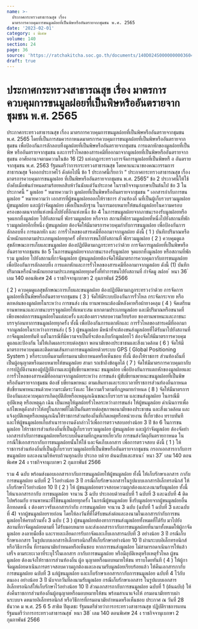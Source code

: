 ```yaml
---
name: >-
  ประกาศกระทรวงสาธารณสุข เรื่อง
  มาตรการควบคุมการขนมูลฝอยที่เป็นพิษหรืออันตรายจากชุมชน พ.ศ. 2565
date: '2023-02-01'
category: ง พิเศษ
volume: 140
section: 24
page: 36
source: 'https://ratchakitcha.soc.go.th/documents/140D024S0000000003604.pdf'
draft: true
---
```


# ประกาศกระทรวงสาธารณสุข เรื่อง มาตรการควบคุมการขนมูลฝอยที่เป็นพิษหรืออันตรายจากชุมชน พ.ศ. 2565

ประกาศกระทรวงสาธารณสุข เรื่อง มาตรการควบคุมการขนมูลฝอยที่เป็นพิษหรืออันตรายจากชุมชน พ.ศ. 2565 โดยที่เป็นการสมควรกาหนดมาตรการควบคุมการขนมูลฝอยที่เป็นพิษหรืออันตรายจากชุมชน เพื่อป้องกันการลักลอบทิ้งมูลฝอยที่เป็นพิษหรืออันตรายจากชุมชน การแตกหักของมูลฝอยที่เป็นพิษ หรืออันตรายจากชุมชน และการรั่วไหลของสารเคมีที่ออกมาจากมูลฝอยที่เป็นพิษหรืออันตรายจากชุมชน อาศัยอานาจตามความในข้อ 16 (2) แห่งกฎกระทรวงการจัดการมูลฝอยที่เป็นพิษหรื อ อันตรายจากชุมชน พ.ศ. 2563 รัฐมนตรีว่าการกระทรวงสาธารณสุข โดยคาแนะนาของคณะกรรมการ สาธารณสุข จึงออกประกาศไว้ ดังต่อไปนี้ ข้อ 1 ประกาศนี้เรียกว่า “ ประกาศกระทรวงสาธารณสุข เรื่อง มาตรการควบคุมการขนมูลฝอย ที่เป็นพิษหรืออันตรายจากชุมชน พ.ศ. 2565” ข้อ 2 ประกาศนี้ให้ใช้บังคับเมื่อพ้นกำหนดสามร้อยหกสิบห้าวันนับแต่วันประกาศ ในราชกิจจานุเบกษาเป็นต้นไป ข้อ 3 ในประกาศนี้ “ มูลฝอย ” หมายความว่า มูลฝอยที่เป็นพิษหรืออันตรายจากชุมชน “ เอกสารกำกับการขนมูลฝอย ” หมายความว่า เอกสารที่ผู้ขนมูลฝอยออกให้ราชการ ส่วนท้องถิ่ นที่เป็นผู้เก็บรวบรวมมูลฝอย ผู้ขนมูลฝอย และผู้กำจัดมูลฝอย เพื่อเป็นหลักฐาน ในการมอบหมายให้ขนส่งมูลฝอยในความครอบครองของตนจากที่แห่งหนึ่งไปยังที่อีกแห่งหนึ่ง ข้อ 4 ในการขนมูลฝอยจากภาชนะรองรับมูลฝอยหรือจุดแยกทิ้งมูลฝอย ไปยังสถานที่ พักรวมมูลฝอย หรือจาก สถานที่พักรวมมูลฝอยที่หนึ่งไปยังสถานที่พักรวมมูลฝอยอีกที่หนึ่ง ผู้ขนมูลฝอย ต้องจัดให้มีมาตรการควบคุมกำกับการขนมูลฝอย เพื่อป้องกันการลักลอบทิ้ง การแตกหัก และ การรั่วไหลของสารเคมีที่ออกมาจากมูลฝอย ดังนี้ ( 1 ) บันทึกปริมาณหรือน้ำหนักแยกตามประเภทมูลฝอยทุกครั้ งที่ทาการขนไปยังสถานที่ พักรวมมูลฝอย ( 2 ) ควบคุมดูแลสุขลักษณะการเก็บและขนมูลฝอย ต้องปฏิบัติตามกฎกระทรวงว่าด้วย การจัดการมูลฝอยที่เป็นพิษหรืออันตรายจากชุมชน ข้อ 5 ในการขนมูลฝอยจากภาชนะรองรับมูลฝอย จุดแยกทิ้งมูลฝอย หรือสถานที่พักรวม มูลฝอย ไปยังสถานที่กาจัดมูลฝอย ผู้ขนมูลฝอยต้องจัดให้มีมาตรการควบคุมกากับการขนมูลฝอย เพื่อป้องกันการลักลอบทิ้ง การแตกหักและการรั่วไหลของสารเคมีที่ออกมาจากมูลฝอย ดังนี้ (1) บันทึกปริมาณหรือน้ำหนักแยกตามประเภทมูลฝอยทุกครั้งที่ทำการขนไปยังสถานที่ กำจัดมู ลฝอย ้ หนา 36 ่ เลม 140 ตอนพิเศษ 24 ง ราชกิจจานุเบกษา 2 กุมภาพันธ์ 2566

( 2 ) ควบคุมดูแลสุขลักษณะการเก็บและขนมูลฝอย ต้องปฏิบัติตามกฎกระทรวงว่าด้วย การจัดการมูลฝอยที่เป็นพิษหรืออันตรายจากชุมชน ( 3 ) จัดให้มีระบบป้องกันการรั่วไหล กระจัดกระจาย หรือตกหล่นของมูลฝอยในระหว่าง การขนส่ง เช่น ยานพาหนะต้องมีหลังคาหรือผ้ายางคลุม ( 4 ) จัดเตรียมยานพาหนะและภาชนะบรรจุมูลฝอยให้เหมาะสม แยกตามประเภทมูลฝอย และมีปริมาณหรือขนาดที่เพียงพอต่อการขนมูลฝอยในแต่ละครั้ง และต้องตรวจสอบความเรียบร้อย ของยานพาหนะและภาชนะบรรจุก่อนทาการขนมูลฝอยทุกครั้ง ทั้งนี้ เพื่อป้องกันการแตกหักและ การรั่วไหลของสารเคมีที่ออกมาจากมูลฝอยในระหว่างการขนส่ง ( 5 ) ผู้ขนมูลฝอย มีหน้าที่จะต้องขนส่งมูลฝอยที่ได้รับมาไปยังสถานที่กาจัดมูลฝอยทันที แต่ในกรณีที่มีความจาเป็นที่จะต้องเก็บกักมูลฝอยไว้ ต้องจัดให้มีมาตรการควบคุมดูแลและป้องกัน ไม่ให้เกิดผลกระทบต่อสุขภา พอนามัยของประชาชนและสิ่งแวดล้อม ( 6 ) จัดให้มีมาตรการควบคุมและติดตามเส้นทางการขนมูลฝอยด้วยระบบ GPS ( Global Positioning System ) หรือระบบอื่นตามที่กรมอนามัยกาหนดหรือเห็นชอบ ทั้งนี้ ต้องให้ราชการ ส่วนท้องถิ่นที่เป็นผู้อนุญาตหรือมอบหมายให้ขนมูลฝอย สามา รถเข้าถึงข้อมูลได้ ( 7 ) จัดให้มีมาตรการควบคุมกากับการปฏิบัติงานของผู้ปฏิบัติงานและผู้ขับขี่ยานพาหนะ ขนมูลฝอย เพื่อป้องกันการแตกหักของมูลฝอยและการรั่วไหลของสารเคมีที่ออกมาจากมูลฝอยระหว่าง การขนส่ง ผู้ขับขี่ยานพาหนะขนมูลฝอยที่เป็นพิษหรืออันตรายจากชุมชน ต้องขั บขี่ยานพาหนะ ตามเส้นทางและระยะเวลาที่ราชการส่วนท้องถิ่นกาหนด ขับขี่ยานพาหนะขนด้วยความระมัดระวังและ ใช้ความเร็วตามที่กฎหมายกำหนด ( 8 ) จัดให้มีมาตรการป้องกันและควบคุมการเกิดอุบัติภัยหรือเหตุฉุกเฉินขณะเก็บรวบรวม และขนส่งมูลฝอย ในกรณีมีอุบัติเหตุ หรือเหตุฉุก เฉิน เป็นเหตุให้มูลฝอยรั่วไหลระหว่างการขนส่ง ให้ผู้ขนมูลฝอย ดำเนินการเพื่อแก้ไขเหตุดังกล่าวให้อยู่ในสภาพที่ไม่เป็นอันตรายต่อสุขภาพอนามัยของประชาชน และสิ่งแวดล้อม และแจ้งอุบัติเหตุหรือเหตุฉุกเฉินให้ราชการส่วนท้องถิ่นที่เกิดเหตุหรือหน่วยงาน ที่เกี่ยวข้อง ทราบทันที และให้ผู้ขนมูลฝอยเก็บสำเนารายงานดังกล่าวไว้เพื่อการตรวจสอบอย่างน้อย 3 ปี ข้อ 6 ในการขนมูลฝอย ให้ราชการส่วนท้องถิ่นที่เป็นผู้เก็บรวบรวมมูลฝอย ผู้ขนมูลฝอย และผู้กำจัดมูลฝอย ต้องจัดทำเอกสารกำกับการขนมูลฝอยหรือระบบอื่นตามที่กฎหมายเกี่ยวกับ การขนส่งวัตถุอันตรายกาหนด ในกรณีใช้เอกสารกากับการขนมูลฝอยนั้นให้ใช้ และจัดเก็บเอกสาร เพื่อการตรวจสอบ ดังนี้ ( 1 ) ให้ราชการส่วนท้องถิ่นที่เป็นผู้เก็บรวบรวมมูลฝอยที่เป็นพิษหรืออันตรายจากชุมชน กรอกเอกสารกากับการขนมูลฝอย และลงนามให้ครบถ้วนทุกฉบับ ประกอ บด้วย ต้นฉบับและสาเนา ้ หนา 37 ่ เลม 140 ตอนพิเศษ 24 ง ราชกิจจานุเบกษา 2 กุมภาพันธ์ 2566

รวม 4 ฉบับ พร้อมส่งมอบเอกสารกากับการขนมูลฝอยให้ผู้ขนมูลฝอย ทั้งนี้ ให้เก็บรักษาเอกสาร กากับการขนมูลฝอย ฉบับที่ 2 ไว้อย่างน้อย 3 ปี กรณีเก็บรักษาเอกสารในรูปแบบเอกสารอิเล็กทรอนิกส์ ให้เก็บรักษาไว้อย่างน้อย 10 ปี ( 2 ) ให้ ผู้ขนมูลฝอยตรวจสอบความถูกต้องและลงนามรับมูลฝอย ทั้งนี้ ให้นาเอกสารกากับ การขนมูลฝอย จานวน 3 ฉบับ ประกอบด้วยฉบับที่ 1 ฉบับที่ 3 และฉบับที่ 4 ติดไปพร้อมกับ ยานพาหนะที่ใช้ขนมูลฝอยทุกครั้ง ในกรณีผู้ขนมูลฝอย ซึ่งรับมูลฝอยจากผู้ขนมูลฝอยอื่นอีกทอดหนึ่ ง ต้องตรวจรับเอกสารกำกับ การขนมูลฝอย จานวน 3 ฉบับ (ฉบับที่ 1 ฉบับที่ 3 และฉบับที่ 4) จากผู้ขนมูลฝอยรายก่อน โดยให้ลงวันที่ที่ได้รับขนส่งต่อและลงนามในเอกสารกำกับการขนมูลฝอยให้ครบถ้วนทั้ง 3 ฉบับ ( 3 ) ผู้ขนมูลฝอยต้องทาการขนส่งมูลฝอยทั้งหมดที่ได้รับ มาไปยังสถานที่กาจัดมูลฝอยตามที่ ได้รับมอบหมาย และส่งเอกสารกากับการขนมูลฝอยที่นามาทั้งหมดให้ผู้กาจัดมูลฝอย ลงลายมือชื่อ และรายละเอียดการรับกาจัดและเก็บเอกสารฉบับที่ 3 อย่างน้อย 3 ปี กรณีเก็บรักษาเอกสาร ในรูปแบบเอกสารอิเล็กทรอนิกส์ให้เก็บรักษาอย่างน้อย 10 ปี ผ่านระบบอิเล็กทรอนิกส์หรือวิธีการอื่น ที่กรมอนามัยกำหนดหรือเห็นชอบ หากการขนส่งมูลฝอย ไม่สามารถดาเนินการให้แล้วเสร็จ ตามระยะเวลาที่ระบุไว้ในเอกสาร กากับการขนมูลฝอย หรือมีอุบัติเหตุหรือเหตุรั่วไหล ผู้ขนมูลฝอย ต้องแจ้งให้ราชการส่วนท้องถิ่น ผู้อ นุญาตหรือมอบหมายให้ขน ทราบโดยทันที ( 4 ) ให้ผู้กาจัดมูลฝอยดาเนินการตรวจสอบความถูกต้องและลงนามรับมูลฝอยเรียบร้อยแล้ว ให้คืนเอกสารกากับการขนมูลฝอย ฉบับที่ 3 แก่ผู้ขนมูลฝอย และเก็บรักษาเอกสารกากับการขนมูลฝอย ฉบับที่ 4 ไว้กับตนเอง อย่างน้อย 3 ปี นับจากวันที่ลงนามรับมูลฝอย กรณีเก็บรักษาเอกสาร ในรูปแบบเอกสารอิเล็กทรอนิกส์ให้เก็บรักษาไว้อย่างน้อย 10 ปี ส่วนเอกสารกากับการขนมูลฝอย ฉบับที่ 1 (ต้นฉบับ) ให้ส่งคืนราชการส่วนท้องถิ่นผู้อนุญาตหรือมอบหมายให้ขน พร้อมสาเนาแจ้งให้ กรมอนามัยทราบผ่านระบบจ ดหมายอิเล็กทรอนิกส์ หรือวิธีการที่กรมอนามัยกำหนดหรือเห็นชอบ ประกาศ ณ วันที่ 28 ธันวาค ม พ.ศ. 25 6 5 สาธิต ปิตุเตชะ รัฐมนตรีช่วยว่าการกระทรวงสาธารณสุข ปฏิบัติราชการแทน รัฐมนตรีว่าการกระทรวงสาธารณสุข ้ หนา 38 ่ เลม 140 ตอนพิเศษ 24 ง ราชกิจจานุเบกษา 2 กุมภาพันธ์ 2566
